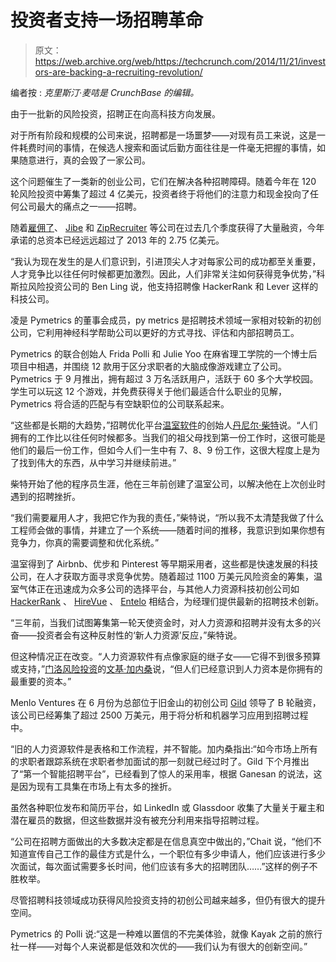 # 投资者支持一场招聘革命 

> 原文：<https://web.archive.org/web/https://techcrunch.com/2014/11/21/investors-are-backing-a-recruiting-revolution/>

编者按 : *克里斯汀·麦咭是 CrunchBase 的编辑。*

由于一批新的风险投资，招聘正在向高科技方向发展。

对于所有阶段和规模的公司来说，招聘都是一场噩梦——对现有员工来说，这是一件耗费时间的事情，在候选人搜索和面试后勤方面往往是一件毫无把握的事情，如果随意进行，真的会毁了一家公司。

这个问题催生了一类新的创业公司，它们在解决各种招聘障碍。随着今年在 120 轮风险投资中筹集了超过 4 亿美元，投资者终于将他们的注意力和现金投向了任何公司最大的痛点之一——招聘。

随着[雇佣了](https://web.archive.org/web/20221115125019/http://www.crunchbase.com/organization/hired)、 [Jibe](https://web.archive.org/web/20221115125019/http://www.crunchbase.com/organization/jibe) 和 [ZipRecruiter](https://web.archive.org/web/20221115125019/http://www.crunchbase.com/organization/ziprecruiter) 等公司在过去几个季度获得了大量融资，今年承诺的总资本已经远远超过了 2013 年的 2.75 亿美元。

“我认为现在发生的是人们意识到，引进顶尖人才对每家公司的成功都至关重要，人才竞争比以往任何时候都更加激烈。因此，人们非常关注如何获得竞争优势，”科斯拉风险投资公司的 Ben Ling 说，他支持招聘像 HackerRank 和 Lever 这样的科技公司。

凌是 Pymetrics 的董事会成员，py metrics 是招聘技术领域一家相对较新的初创公司，它利用神经科学帮助公司以更好的方式寻找、评估和内部招聘员工。

Pymetrics 的联合创始人 Frida Polli 和 Julie Yoo 在麻省理工学院的一个博士后项目中相遇，并围绕 12 款用于区分求职者的大脑成像游戏建立了公司。Pymetrics 于 9 月推出，拥有超过 3 万名活跃用户，活跃于 60 多个大学校园。学生可以玩这 12 个游戏，并免费获得关于他们最适合什么职业的见解，Pymetrics 将合适的匹配与有空缺职位的公司联系起来。

“这些都是长期的大趋势，”招聘优化平台[温室软件](https://web.archive.org/web/20221115125019/http://www.crunchbase.com/organization/greenhouse-software)的创始人[丹尼尔·柴特](https://web.archive.org/web/20221115125019/http://www.crunchbase.com/person/daniel-chait)说。“人们拥有的工作比以往任何时候都多。当我们的祖父母找到第一份工作时，这很可能是他们的最后一份工作，但如今人们一生中有 7、8、9 份工作，这很大程度上是为了找到伟大的东西，从中学习并继续前进。”

柴特开始了他的程序员生涯，他在三年前创建了温室公司，以解决他在上次创业时遇到的招聘挫折。

“我们需要雇用人才，我把它作为我的责任，”柴特说，“所以我不太清楚我做了什么工程师会做的事情，并建立了一个系统——随着时间的推移，我意识到如果你想有竞争力，你真的需要调整和优化系统。”

温室得到了 Airbnb、优步和 Pinterest 等早期采用者，这些都是快速发展的科技公司，在人才获取方面寻求竞争优势。随着超过 1100 万美元风险资金的筹集，温室气体正在迅速成为众多公司的选择平台，与其他人力资源科技初创公司如 [HackerRank](https://web.archive.org/web/20221115125019/http://www.crunchbase.com/organization/hackerrank) 、 [HireVue](https://web.archive.org/web/20221115125019/http://www.crunchbase.com/organization/hirevue) 、 [Entelo](https://web.archive.org/web/20221115125019/http://www.crunchbase.com/organization/entelo) 相结合，为经理们提供最新的招聘技术创新。

“三年前，当我们试图筹集第一轮天使资金时，对人力资源和招聘并没有太多的兴奋——投资者会有这种反射性的‘新人力资源’反应，”柴特说。

但这种情况正在改变。“人力资源软件有点像家庭的继子女——它得不到很多预算或支持，”[门洛风险投资](https://web.archive.org/web/20221115125019/http://www.crunchbase.com/organization/menlo-ventures)的[文基·加内桑](https://web.archive.org/web/20221115125019/http://www.crunchbase.com/organization/menlo-ventures)说，“但人们已经意识到人力资本是你拥有的最重要的资本。”

Menlo Ventures 在 6 月份为总部位于旧金山的初创公司 [Gild](https://web.archive.org/web/20221115125019/http://www.crunchbase.com/organization/gild) 领导了 B 轮融资，该公司已经筹集了超过 2500 万美元，用于将分析和机器学习应用到招聘过程中。

“旧的人力资源软件是表格和工作流程，并不智能。加内桑指出:“如今市场上所有的求职者跟踪系统在求职者参加面试的那一刻就已经过时了。Gild 下个月推出了“第一个智能招聘平台”，已经看到了惊人的采用率，根据 Ganesan 的说法，这是因为现有工具集在市场上有太多的挫折。

虽然各种职位发布和简历平台，如 LinkedIn 或 Glassdoor 收集了大量关于雇主和潜在雇员的数据，但这些数据并没有被充分利用来指导招聘过程。

“公司在招聘方面做出的大多数决定都是在信息真空中做出的，”Chait 说，“他们不知道宣传自己工作的最佳方式是什么，一个职位有多少申请人，他们应该进行多少次面试，每次面试需要多长时间，他们应该有多大的招聘团队……”这样的例子不胜枚举。

尽管招聘科技领域成功获得风险投资支持的初创公司越来越多，但仍有很大的提升空间。

Pymetrics 的 Polli 说:“这是一种难以置信的不完美体验，就像 Kayak 之前的旅行社一样——对每个人来说都是低效和次优的——我们认为有很大的创新空间。”